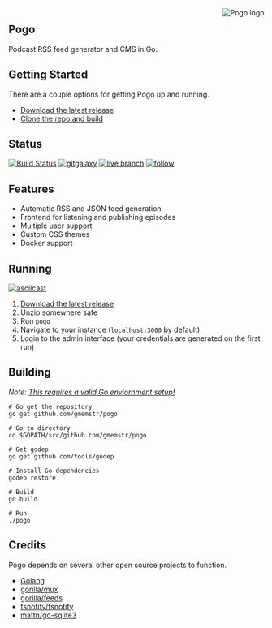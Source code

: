 <img src="https://cdn.rawgit.com/gmemstr/pogo/ddc9ff3a/assets/web/static/logo-sm.png" alt="Pogo logo" align="right">

## Pogo
	
Podcast RSS feed generator and CMS in Go.

## Getting Started

There are a couple options for getting Pogo up and running.

- [Download the latest release](#running)
- [Clone the repo and build](#building)

## Status

[![Build Status](https://travis-ci.org/gmemstr/pogo.svg?branch=master)](https://travis-ci.org/gmemstr/pogo) [![gitgalaxy](https://img.shields.io/badge/website-gitgalaxy.com-blue.svg)](https://gitgalaxy.com) [![live branch](https://img.shields.io/badge/live-podcast.gitgalaxy.com-green.svg)](https://podcast.gitgalaxy.com) [![follow](https://img.shields.io/twitter/follow/gitgalaxy.svg?style=social&label=Follow)](https://twitter.com/gitgalaxy)

## Features 

- Automatic RSS and JSON feed generation
- Frontend for listening and publishing episodes
- Multiple user support
- Custom CSS themes
- Docker support

## Running

[![asciicast](https://asciinema.org/a/8tU0nNmjjQPgf8UdcPnCaZcI0.png)](https://asciinema.org/a/8tU0nNmjjQPgf8UdcPnCaZcI0)

1. [Download the latest release](https://github.com/gmemstr/pogo/releases/latest)
2. Unzip somewhere safe
3. Run `pogo`
4. Navigate to your instance (`localhost:3000` by default)
5. Login to the admin interface (your credentials are generated on the first run)

## Building

_Note: [This requires a valid Go enviornment setup!](https://golang.org/doc/install)_

```
# Go get the repository
go get github.com/gmemstr/pogo

# Go to directory
cd $GOPATH/src/github.com/gmemstr/pogo

# Get godep
go get github.com/tools/godep

# Install Go dependencies
godep restore

# Build
go build

# Run
./pogo
```

## Credits

Pogo depends on several other open source projects to function.

 - [Golang](https://golang.org/)
 - [gorilla/mux](http://github.com/gorilla/mux)
 - [gorilla/feeds](http://github.com/gorilla/feeds)
 - [fsnotify/fsnotify](http://github.com/fsnotify/fsnotify)
 - [mattn/go-sqlite3](http://github.com/mattn/go-sqlite3)
